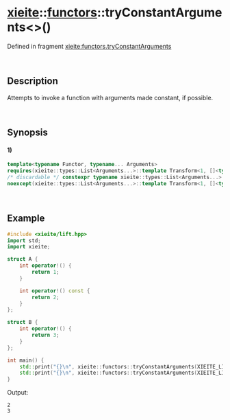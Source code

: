 # [xieite](../../xieite.md)\:\:[functors](../../functors.md)\:\:tryConstantArguments\<\>\(\)
Defined in fragment [xieite:functors.tryConstantArguments](../../../src/functors/try_constant_arguments.cpp)

&nbsp;

## Description
Attempts to invoke a function with arguments made constant, if possible.

&nbsp;

## Synopsis
#### 1)
```cpp
template<typename Functor, typename... Arguments>
requires(xieite::types::List<Arguments...>::template Transform<1, []<typename Argument, typename... First> { return std::type_identity<std::conditional_t<xieite::types::List<Arguments...>::template Slice<sizeof...(First) + 1>::template Prepend<Functor, First..., xieite::types::MaybeConstant<Argument, true>>::template To<std::is_invocable>::value, xieite::types::MaybeConstant<Argument, true>, Argument>>(); }>::template Prepend<Functor>::template To<std::is_invocable>::value)
/* discardable */ constexpr typename xieite::types::List<Arguments...>::template Transform<1, []<typename Argument, typename... First> { return std::type_identity<std::conditional_t<xieite::types::List<Arguments...>::template Slice<sizeof...(First) + 1>::template Prepend<Functor, First..., xieite::types::MaybeConstant<Argument, true>>::template To<std::is_invocable>::value, xieite::types::MaybeConstant<Argument, true>, Argument>>(); }>::template Prepend<Functor>::template To<std::invoke_result_t> tryConstantArguments(Functor&& functor, Arguments&&... arguments)
noexcept(xieite::types::List<Arguments...>::template Transform<1, []<typename Argument, typename... First> { return std::type_identity<std::conditional_t<xieite::types::List<Arguments...>::template Slice<sizeof...(First) + 1>::template Prepend<Functor, First..., xieite::types::MaybeConstant<Argument, true>>::template To<std::is_invocable>::value, xieite::types::MaybeConstant<Argument, true>, Argument>>(); }>::template Prepend<Functor>::template To<std::is_nothrow_invocable>::value);
```

&nbsp;

## Example
```cpp
#include <xieite/lift.hpp>
import std;
import xieite;

struct A {
    int operator!() {
        return 1;
    }

    int operator!() const {
        return 2;
    }
};

struct B {
    int operator!() {
        return 3;
    }
};

int main() {
    std::print("{}\n", xieite::functors::tryConstantArguments(XIEITE_LIFT_PREFIX(!), A()));
    std::print("{}\n", xieite::functors::tryConstantArguments(XIEITE_LIFT_PREFIX(!), B()));
}
```
Output:
```
2
3
```
